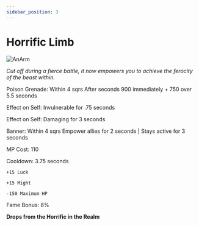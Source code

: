 ```yaml
---
sidebar_position: 3
---
```


# Horrific Limb

![AnArm](https://vwiki.valorserver.com/api/item/picture/horrific%20limb)

<i>Cut off during a fierce battle, it now empowers you to achieve the ferocity of the beast within.</i>

Poison Grenade: Within 4 sqrs After  seconds 900 immediately + 750 over 5.5 seconds

Effect on Self: Invulnerable for .75 seconds

Effect on Self: Damaging for 3 seconds

Banner: Within 4 sqrs Empower allies for 2 seconds | Stays active for 3 seconds

MP Cost: 110

Cooldown: 3.75 seconds

    +15 Luck
    
    +15 Might
    
    -150 Maximum HP

Fame Bonus: 8%

**Drops from the Horrific in the Realm**
